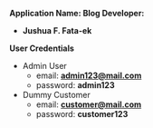 **Application Name: Blog
Developer:**
* **Jushua F. Fata-ek**

**User Credentials**
* Admin User
	* email: **admin123@mail.com**
	* password: **admin123**
* Dummy Customer
	* email: **customer@mail.com**
	* password: **customer123**